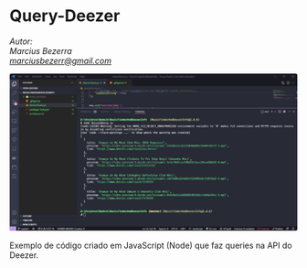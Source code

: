 
# Query-Deezer

_Autor:\
Marcius Bezerra\
[marciusbezerr@gmail.com](mailto:marciusbezerr@gmail.com)_

![Query-Deezer](readme.png)

Exemplo de código criado em JavaScript (Node) que faz queries na API do Deezer.
